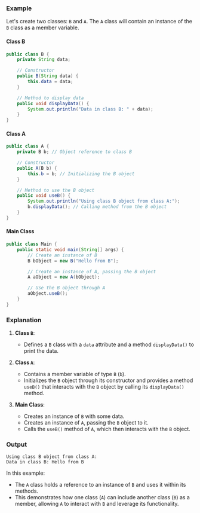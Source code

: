 ### **Example**

Let's create two classes: `B` and `A`. The `A` class will contain an instance of the `B` class as a member variable.

#### **Class B**

```java
public class B {
    private String data;

    // Constructor
    public B(String data) {
        this.data = data;
    }

    // Method to display data
    public void displayData() {
        System.out.println("Data in class B: " + data);
    }
}
```

#### **Class A**

```java
public class A {
    private B b; // Object reference to class B

    // Constructor
    public A(B b) {
        this.b = b; // Initializing the B object
    }

    // Method to use the B object
    public void useB() {
        System.out.println("Using class B object from class A:");
        b.displayData(); // Calling method from the B object
    }
}
```

#### **Main Class**

```java
public class Main {
    public static void main(String[] args) {
        // Create an instance of B
        B bObject = new B("Hello from B");

        // Create an instance of A, passing the B object
        A aObject = new A(bObject);

        // Use the B object through A
        aObject.useB();
    }
}
```

### **Explanation**

1. **Class `B`**:
   - Defines a `B` class with a `data` attribute and a method `displayData()` to print the data.

2. **Class `A`**:
   - Contains a member variable of type `B` (`b`).
   - Initializes the `B` object through its constructor and provides a method `useB()` that interacts with the `B` object by calling its `displayData()` method.

3. **Main Class**:
   - Creates an instance of `B` with some data.
   - Creates an instance of `A`, passing the `B` object to it.
   - Calls the `useB()` method of `A`, which then interacts with the `B` object.

### **Output**

```
Using class B object from class A:
Data in class B: Hello from B
```

In this example:
- The `A` class holds a reference to an instance of `B` and uses it within its methods.
- This demonstrates how one class (`A`) can include another class (`B`) as a member, allowing `A` to interact with `B` and leverage its functionality.
